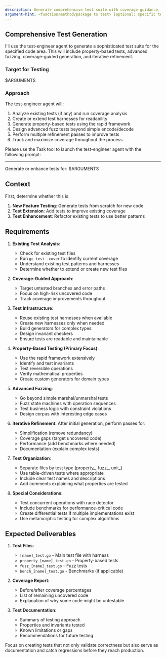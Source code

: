 ```yaml
---
description: Generate comprehensive test suite with coverage guidance, property-based testing, and advanced fuzzing
argument-hint: <function/method/package to test> [optional: specific testing focus]
---
```


## Comprehensive Test Generation

I'll use the test-engineer agent to generate a sophisticated test suite for the specified code area. This will include property-based tests, advanced fuzzing, coverage-guided generation, and iterative refinement.

### Target for Testing
$ARGUMENTS

### Approach
The test-engineer agent will:
1. Analyze existing tests (if any) and run coverage analysis
2. Create or extend test harnesses for readability
3. Generate property-based tests using the rapid framework
4. Design advanced fuzz tests beyond simple encode/decode
5. Perform multiple refinement passes to improve tests
6. Track and maximize coverage throughout the process

Please use the Task tool to launch the test-engineer agent with the following prompt:

---
Generate or enhance tests for: $ARGUMENTS

## Context

First, determine whether this is:
1. **New Feature Testing**: Generate tests from scratch for new code
2. **Test Extension**: Add tests to improve existing coverage
3. **Test Enhancement**: Refactor existing tests to use better patterns

## Requirements

1. **Existing Test Analysis**:
   - Check for existing test files
   - Run `go test -cover` to identify current coverage
   - Understand existing test patterns and harnesses
   - Determine whether to extend or create new test files

2. **Coverage-Guided Approach**:
   - Target untested branches and error paths
   - Focus on high-risk uncovered code
   - Track coverage improvements throughout

3. **Test Infrastructure**:
   - Reuse existing test harnesses when available
   - Create new harnesses only when needed
   - Build generators for complex types
   - Design invariant checkers
   - Ensure tests are readable and maintainable

4. **Property-Based Testing (Primary Focus)**:
   - Use the rapid framework extensively
   - Identify and test invariants
   - Test reversible operations
   - Verify mathematical properties
   - Create custom generators for domain types

5. **Advanced Fuzzing**:
   - Go beyond simple marshal/unmarshal tests
   - Fuzz state machines with operation sequences
   - Test business logic with constraint violations
   - Design corpus with interesting edge cases

6. **Iterative Refinement**:
   After initial generation, perform passes for:
   - Simplification (remove redundancy)
   - Coverage gaps (target uncovered code)
   - Performance (add benchmarks where needed)
   - Documentation (explain complex tests)

7. **Test Organization**:
   - Separate files by test type (property_, fuzz_, unit_)
   - Use table-driven tests where appropriate
   - Include clear test names and descriptions
   - Add comments explaining what properties are tested

8. **Special Considerations**:
   - Test concurrent operations with race detector
   - Include benchmarks for performance-critical code
   - Create differential tests if multiple implementations exist
   - Use metamorphic testing for complex algorithms

## Expected Deliverables

1. **Test Files**:
   - `[name]_test.go` - Main test file with harness
   - `property_[name]_test.go` - Property-based tests
   - `fuzz_[name]_test.go` - Fuzz tests
   - `bench_[name]_test.go` - Benchmarks (if applicable)

2. **Coverage Report**:
   - Before/after coverage percentages
   - List of remaining uncovered code
   - Explanation of why some code might be untestable

3. **Test Documentation**:
   - Summary of testing approach
   - Properties and invariants tested
   - Known limitations or gaps
   - Recommendations for future testing

Focus on creating tests that not only validate correctness but also serve as documentation and catch regressions before they reach production.